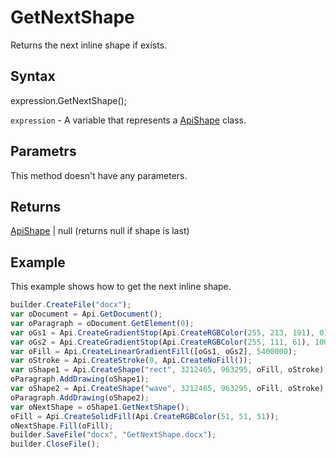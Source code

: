 # GetNextShape

Returns the next inline shape if exists.

## Syntax

expression.GetNextShape();

`expression` - A variable that represents a [ApiShape](../ApiShape.md) class.

## Parametrs

This method doesn't have any parameters.

## Returns

[ApiShape](../ApiShape.md) &#124; null (returns null if shape is last)

## Example

This example shows how to get the next inline shape.

```javascript
builder.CreateFile("docx");
var oDocument = Api.GetDocument();
var oParagraph = oDocument.GetElement(0);
var oGs1 = Api.CreateGradientStop(Api.CreateRGBColor(255, 213, 191), 0);
var oGs2 = Api.CreateGradientStop(Api.CreateRGBColor(255, 111, 61), 100000);
var oFill = Api.CreateLinearGradientFill([oGs1, oGs2], 5400000);
var oStroke = Api.CreateStroke(0, Api.CreateNoFill());
var oShape1 = Api.CreateShape("rect", 3212465, 963295, oFill, oStroke);
oParagraph.AddDrawing(oShape1);
var oShape2 = Api.CreateShape("wave", 3212465, 963295, oFill, oStroke);
oParagraph.AddDrawing(oShape2);
var oNextShape = oShape1.GetNextShape();
oFill = Api.CreateSolidFill(Api.CreateRGBColor(51, 51, 51));
oNextShape.Fill(oFill);
builder.SaveFile("docx", "GetNextShape.docx");
builder.CloseFile();
```